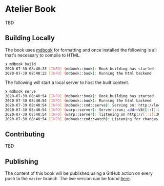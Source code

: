 # Atelier Book

TBD

## Building Locally

The book uses [mdbook](https://rust-lang.github.io/mdBook/) for formatting and once installed the following is all that's
necessary to compile to HTML.

```bash
❯ mdbook build
2020-07-30 08:40:23 [INFO] (mdbook::book): Book building has started
2020-07-30 08:40:23 [INFO] (mdbook::book): Running the html backend
```

The following will start a local server to host the built content.

```bash
❯ mdbook serve
2020-07-30 08:40:54 [INFO] (mdbook::book): Book building has started
2020-07-30 08:40:54 [INFO] (mdbook::book): Running the html backend
2020-07-30 08:40:54 [INFO] (mdbook::cmd::serve): Serving on: http://localhost:3000
2020-07-30 08:40:54 [INFO] (warp::server): Server::run; addr=V6([::1]:3000)
2020-07-30 08:40:54 [INFO] (warp::server): listening on http://[::1]:3000
2020-07-30 08:40:54 [INFO] (mdbook::cmd::watch): Listening for changes...
```

## Contributing

TBD

## Publishing

The content of this book will be published using a GitHub action on every push to the `master` branch. The live 
version can be found [here](https://simonkjohnston.life/rust-atelier/).